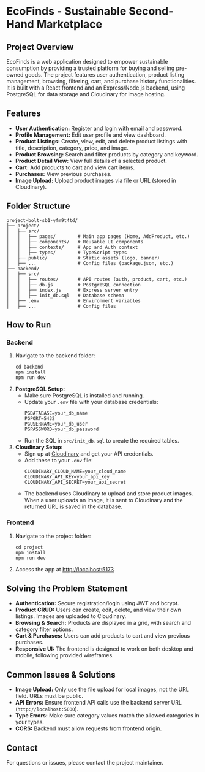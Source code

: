 # EcoFinds - Sustainable Second-Hand Marketplace

## Project Overview
EcoFinds is a web application designed to empower sustainable consumption by providing a trusted platform for buying and selling pre-owned goods. The project features user authentication, product listing management, browsing, filtering, cart, and purchase history functionalities. It is built with a React frontend and an Express/Node.js backend, using PostgreSQL for data storage and Cloudinary for image hosting.

## Features
- **User Authentication:** Register and login with email and password.
- **Profile Management:** Edit user profile and view dashboard.
- **Product Listings:** Create, view, edit, and delete product listings with title, description, category, price, and image.
- **Product Browsing:** Search and filter products by category and keyword.
- **Product Detail View:** View full details of a selected product.
- **Cart:** Add products to cart and view cart items.
- **Purchases:** View previous purchases.
- **Image Upload:** Upload product images via file or URL (stored in Cloudinary).

## Folder Structure
```
project-bolt-sb1-yfm9t4td/
├── project/
│   ├── src/
│   │   ├── pages/        # Main app pages (Home, AddProduct, etc.)
│   │   ├── components/   # Reusable UI components
│   │   ├── contexts/     # App and Auth context
│   │   ├── types/        # TypeScript types
│   ├── public/           # Static assets (logo, banner)
│   ├── ...               # Config files (package.json, etc.)
├── backend/
│   ├── src/
│   │   ├── routes/       # API routes (auth, product, cart, etc.)
│   │   ├── db.js         # PostgreSQL connection
│   │   ├── index.js      # Express server entry
│   │   ├── init_db.sql   # Database schema
│   ├── .env              # Environment variables
│   ├── ...               # Config files
```

## How to Run

### Backend
1. Navigate to the backend folder:
   ```
   cd backend
   npm install
   npm run dev
   ```
2. **PostgreSQL Setup:**
   - Make sure PostgreSQL is installed and running.
   - Update your `.env` file with your database credentials:
     ```
     PGDATABASE=your_db_name
     PGPORT=5432
     PGUSERNAME=your_db_user
     PGPASSWORD=your_db_password
     ```
   - Run the SQL in `src/init_db.sql` to create the required tables.
3. **Cloudinary Setup:**
   - Sign up at [Cloudinary](https://cloudinary.com/) and get your API credentials.
   - Add these to your `.env` file:
     ```
     CLOUDINARY_CLOUD_NAME=your_cloud_name
     CLOUDINARY_API_KEY=your_api_key
     CLOUDINARY_API_SECRET=your_api_secret
     ```
   - The backend uses Cloudinary to upload and store product images. When a user uploads an image, it is sent to Cloudinary and the returned URL is saved in the database.

### Frontend
1. Navigate to the project folder:
   ```
   cd project
   npm install
   npm run dev
   ```
2. Access the app at [http://localhost:5173](http://localhost:5173)

## Solving the Problem Statement
- **Authentication:** Secure registration/login using JWT and bcrypt.
- **Product CRUD:** Users can create, edit, delete, and view their own listings. Images are uploaded to Cloudinary.
- **Browsing & Search:** Products are displayed in a grid, with search and category filter options.
- **Cart & Purchases:** Users can add products to cart and view previous purchases.
- **Responsive UI:** The frontend is designed to work on both desktop and mobile, following provided wireframes.

## Common Issues & Solutions
- **Image Upload:** Only use the file upload for local images, not the URL field. URLs must be public.
- **API Errors:** Ensure frontend API calls use the backend server URL (`http://localhost:5000`).
- **Type Errors:** Make sure category values match the allowed categories in your types.
- **CORS:** Backend must allow requests from frontend origin.

## Contact
For questions or issues, please contact the project maintainer.
